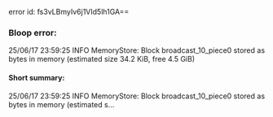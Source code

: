 error id: fs3vLBmyIv6j1VId5lh1GA==
### Bloop error:

25/06/17 23:59:25 INFO MemoryStore: Block broadcast_10_piece0 stored as bytes in memory (estimated size 34.2 KiB, free 4.5 GiB)
#### Short summary: 

25/06/17 23:59:25 INFO MemoryStore: Block broadcast_10_piece0 stored as bytes in memory (estimated s...